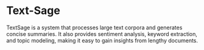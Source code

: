 # Text-Sage
TextSage is a system that processes large text corpora and generates concise summaries. It also provides sentiment analysis, keyword extraction, and topic modeling, making it easy to gain insights from lengthy documents.
